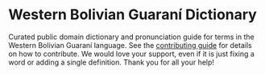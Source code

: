 
# Western Bolivian Guaraní Dictionary

Curated public domain dictionary and pronunciation guide for terms in the Western Bolivian Guaraní language. See the [contributing guide](https://github.com/drumworkteam/term/blob/make/.github/contributing.md) for details on how to contribute. We would love your support, even if it is just fixing a word or adding a single definition. Thank you for all your help!